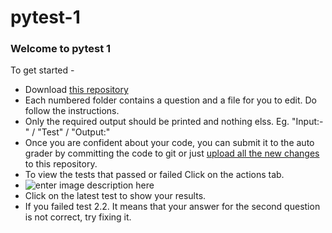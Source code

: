 # pytest-1

### Welcome to pytest 1

To get started -

- Download [this repository](https://docs.github.com/en/free-pro-team@latest/github/importing-your-projects-to-github/importing-a-git-repository-using-the-command-line)
- Each numbered folder contains a question and a file for you to edit. Do follow the instructions.
- Only the required output should be printed and nothing elss. Eg. "Input:-" / "Test" / "Output:"
- Once you are confident about your code, you can submit it to the auto grader by committing the code to git or just [upload all the new changes](https://docs.github.com/en/free-pro-team@latest/github/managing-files-in-a-repository/adding-a-file-to-a-repository) to this repository.
- To view the tests that passed or failed Click on the actions tab.
- ![enter image description here](https://i.imgur.com/dg58geQ.png)
- Click on the latest test to show your results.
- If you failed test 2.2. It means that your answer for the second question is not correct, try fixing it.